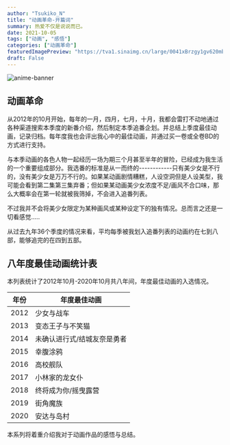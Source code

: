 ```yaml
---
author: "Tsukiko_N"
title: "动画革命-开篇词"
summary: 热爱不仅是说说而已。
date: 2021-10-05
tags: ["动画", "感悟"]
categories: ["动画革命"]
featuredImagePreview: "https://tva1.sinaimg.cn/large/0041xBrzgy1gv620mbgn0j618g0ncn1u02.jpg"
draft: False
---
```


![anime-banner](https://tva1.sinaimg.cn/large/0041xBrzgy1gv620mbgn0j618g0ncn1u02.jpg) 

## 动画革命

从2012年的10月开始，每年的一月，四月，七月，十月，我都会雷打不动地通过各种渠道搜索本季度的新番介绍，然后制定本季追番企划。并总结上季度最佳动画，记录归档。每年度我也会评出我心中的最佳动画，并通过买一卷或全卷BD的方式进行支持。

与本季动画的各色人物一起经历一场为期三个月甚至半年的冒险，已经成为我生活的一个重要组成部分。我选番的标准是从一而终的------------只有美少女是不行的，没有美少女是万万不行的。如果某动画剧情糟糕，人设空洞但是人设美型，我可能会看到第二集第三集弃番；但如果某动画美少女浓度不足/画风不合口味，那么大概率会在第一轮就被我筛掉，不会进入追番列表。

不过我并不会将美少女限定为某种画风或某种设定下的独有情况。总而言之还是一切看感觉.....

从过去九年36个季度的情况来看，平均每季被我划入追番列表的动画约在七到八部，能够追完的在四到五部。

## 八年度最佳动画统计表

本列表统计了2012年10月-2020年10月共八年间，年度最佳动画的入选情况。

| 年份 | 年度最佳动画                |
| ---- | --------------------------- |
| 2012 | 少女与战车                  |
| 2013 | 变态王子与不笑猫            |
| 2014 | 未确认进行式/结城友奈是勇者 |
| 2015 | 幸腹涂鸦                    |
| 2016 | 高校舰队                    |
| 2017 | 小林家的龙女仆              |
| 2018 | 终将成为你/摇曳露营         |
| 2019 | 街角魔族                    |
| 2020 | 安达与岛村                  |

本系列将着重介绍我对于动画作品的感悟与总结。
